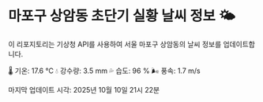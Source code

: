 
# 마포구 상암동 초단기 실황 날씨 정보 🌤️

이 리포지토리는 기상청 API를 사용하여 서울 마포구 상암동의 날씨 정보를 업데이트합니다. 

🌡️ 기온: 17.6 ℃
💧 강수량: 3.5 mm
💦 습도: 96 %
🌬️ 풍속: 1.7 m/s

마지막 업데이트 시각: 2025년 10월 10일 21시 22분    
